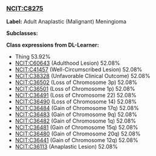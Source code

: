 
### [NCIT:C8275](http://purl.obolibrary.org/obo/NCIT_C8275)
**Label:** Adult Anaplastic (Malignant) Meningioma

**Subclasses:** 

**Class expressions from DL-Learner:**

- Thing 53.92%
- [NCIT:C60643](http://purl.obolibrary.org/obo/NCIT_C60643) (Adulthood Lesion) 52.08%
- [NCIT:C41457](http://purl.obolibrary.org/obo/NCIT_C41457) (Well-Circumscribed Lesion) 52.08%
- [NCIT:C38328](http://purl.obolibrary.org/obo/NCIT_C38328) (Unfavorable Clinical Outcome) 52.08%
- [NCIT:C36502](http://purl.obolibrary.org/obo/NCIT_C36502) (Loss of Chromosome 3p) 52.08%
- [NCIT:C36501](http://purl.obolibrary.org/obo/NCIT_C36501) (Loss of Chromosome 1p) 52.08%
- [NCIT:C36491](http://purl.obolibrary.org/obo/NCIT_C36491) (Loss of Chromosome 22) 52.08%
- [NCIT:C36490](http://purl.obolibrary.org/obo/NCIT_C36490) (Loss of Chromosome 14) 52.08%
- [NCIT:C36484](http://purl.obolibrary.org/obo/NCIT_C36484) (Gain of Chromosome 17q) 52.08%
- [NCIT:C36483](http://purl.obolibrary.org/obo/NCIT_C36483) (Gain of Chromosome 9q) 52.08%
- [NCIT:C36482](http://purl.obolibrary.org/obo/NCIT_C36482) (Gain of Chromosome 1q) 52.08%
- [NCIT:C36481](http://purl.obolibrary.org/obo/NCIT_C36481) (Gain of Chromosome 15q) 52.08%
- [NCIT:C36480](http://purl.obolibrary.org/obo/NCIT_C36480) (Gain of Chromosome 20q) 52.08%
- [NCIT:C36441](http://purl.obolibrary.org/obo/NCIT_C36441) (Gain of Chromosome 12q) 52.08%
- [NCIT:C36113](http://purl.obolibrary.org/obo/NCIT_C36113) (Anaplastic Lesion) 52.08%


